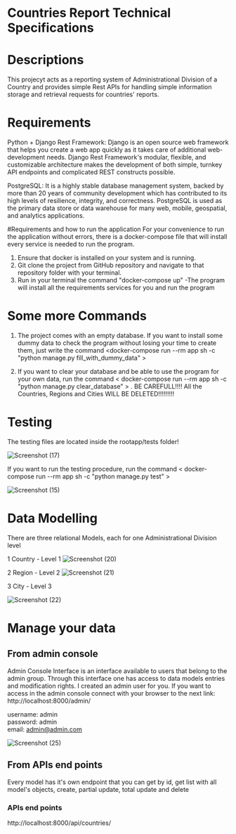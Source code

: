# Countries Report Technical Specifications
# Descriptions
 This projecyt acts as a reporting system of Administrational Division of a Country and provides simple Rest APIs for handling simple information storage and retrieval requests for countries' reports.
 
 # Requirements
 Python + Django Rest Framework:
 Django is an open source web framework that helps you create a web app quickly as it takes care of additional web-development needs. Django Rest Framework's modular, flexible, and customizable architecture makes the development of both simple, turnkey API endpoints and complicated REST constructs possible.
 
 PostgreSQL:
 It is a highly stable database management system, backed by more than 20 years of community development which has contributed to its high levels of resilience, integrity, and correctness. PostgreSQL is used as the primary data store or data warehouse for many web, mobile, geospatial, and analytics applications.
 
 #Requirements and how to run the application
  For your convenience to run the application without errors, there is a docker-compose file that will install every service is needed to run the program.
  1. Ensure that docker is installed on your system and is running.
  2. Git clone the project from GitHub repository and navigate to that repository folder with your terminal.
  3. Run in your terminal the command "docker-compose up"
  -The program will install all the requirements services for you and run the program
  
  # Some more Commands
  1. The project comes with an empty database. If you want to install some dummy data to check the program without losing your time to create them, just write the command <docker-compose run --rm app sh -c "python manage.py fill_with_dummy_data" >
  
  2. If you want to clear your database and be able to use the program for your own data, run the command < docker-compose run --rm app sh -c "python manage.py clear_database" > . BE CAREFULL!!!! All the Countries, Regions and Cities WILL BE DELETED!!!!!!!!!

# Testing
The testing files are located inside the rootapp/tests folder!

![Screenshot (17)](https://user-images.githubusercontent.com/30272549/131003729-df346537-c7fc-40c3-b3b2-1e3503f1ff2e.png)

If you want to run the testing procedure, run the command < docker-compose run --rm app sh -c "python manage.py test" >

![Screenshot (15)](https://user-images.githubusercontent.com/30272549/131003319-e91b8909-6de9-44c6-9e89-e81e9d65f839.png)

# Data Modelling
There are three relational Models, each for one Administrational Division level

1 Country - Level 1
![Screenshot (20)](https://user-images.githubusercontent.com/30272549/131005315-47a0740c-01b7-45ba-a43e-c92c6015d012.png)

2 Region - Level 2
![Screenshot (21)](https://user-images.githubusercontent.com/30272549/131005514-f3b5f7d6-eeb0-4da8-8622-0124374a721b.png)

3 City - Level 3

![Screenshot (22)](https://user-images.githubusercontent.com/30272549/131005656-ee492a22-6853-42b4-8f90-2bddcd7c4197.png)


# Manage your data
## From admin console
Admin Console Interface is an interface available to users that belong to the admin group. Through this interface one has access to data models entries and modification rights. 
I created an admin user for you.
If you want to access in the admin console connect with your browser to the next link:  http://localhost:8000/admin/

username: admin  
password: admin  
email: admin@admin.com  
 
![Screenshot (25)](https://user-images.githubusercontent.com/30272549/131007502-5befeb31-93da-4497-8c66-91f7077fb8a2.png)

## From APIs end points
  Every model has it's own endpoint that you can get by id, get list with all model's objects, create, partial update, total update and delete
  
### APIs end points
http://localhost:8000/api/countries/
